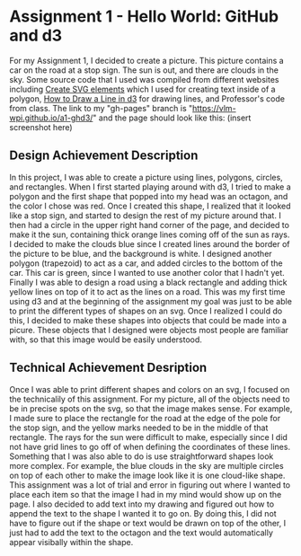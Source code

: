 Assignment 1 - Hello World: GitHub and d3  
===

For my Assignment 1, I decided to create a picture. This picture contains a car on the road at a stop sign. The sun is out, and there are clouds in the sky. Some source code that I used was compiled from different websites including [Create SVG elements](https://www.tutorialsteacher.com/d3js/create-svg-elements-in-d3js#:~:text=var%20svg%20%3D%20d3.select%20%28%22body%22%29.append%20%28%22svg%22%29.attr%20%28%22width%22%2C%20width%29.attr,svg%2C%20so%20that%20we%20can%20use%20it%20later.) which I used for creating text inside of a polygon, [How to Draw a Line in d3](https://webdva.github.io/how-to-draw-a-line-in-d3js/) for drawing lines, and Professor's code from class. The link to my "gh-pages" branch is "https://vlm-wpi.github.io/a1-ghd3/" and the page should look like this: (insert screenshot here)

Design Achievement Description
---

In this project, I was able to create a picture using lines, polygons, circles, and rectangles. When I first started playing around with d3, I tried to make a polygon and the first shape that popped into my head was an octagon, and the color I chose was red. Once I created this shape, I realized that it looked like a stop sign, and started to design the rest of my picture around that. I then had a circle in the upper right hand corner of the page, and decided to make it the sun, containing thick orange lines coming off of the sun as rays. I decided to make the clouds blue since I created lines around the border of the picture to be blue, and the background is white. I designed another polygon (trapezoid) to act as a car, and added circles to the bottom of the car. This car is green, since I wanted to use another color that I hadn't yet. Finally I was able to design a road using a black rectangle and adding thick yellow lines on top of it to act as the lines on a road. This was my first time using d3 and at the beginning of the assignment my goal was just to be able to print the different types of shapes on an svg. Once I realized I could do this, I decided to make these shapes into objects that could be made into a picure. These objects that I designed were objects most people are familiar with, so that this image would be easily understood.

Technical Achievement Desription
---

Once I was able to print different shapes and colors on an svg, I focused on the technicalily of this assignment. For my picture, all of the objects need to be in precise spots on the svg, so that the image makes sense. For example, I made sure to place the rectangle for the road at the edge of the pole for the stop sign, and the yellow marks needed to be in the middle of that rectangle. The rays for the sun were difficult to make, especially since   I did not have grid lines to go off of when defining the coordinates of these lines. Something that I was also able to do is use straightforward shapes look more complex. For example, the blue clouds in the sky are multiple circles on top of each other to make the image look like it is one cloud-like shape. This assignment was a lot of trial and error in figuring out where I wanted to place each item so that the image I had in my mind would show up on the page. I also decided to add text into my drawing and figured out how to append the text to the shape I wanted it to go on. By doing this, I did not have to figure out if the shape or text would be drawn on top of the other, I just had to add the text to the octagon and the text would automatically appear visibally within the shape.


